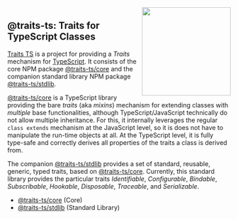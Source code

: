 
<img src="https://raw.githubusercontent.com/traits-ts/core/refs/heads/master/etc/logo.svg" width="200" style="float: right" align="right" alt=""/>

## @traits-ts: Traits for TypeScript Classes

[Traits TS](https://github.com/traits-ts) is a
project for providing a *Traits* mechanism for
[TypeScript](https://www.typescriptlang.org/). It consists of the
core NPM package [@traits-ts/core](https://npmjs.com/@traits-ts/core)
and the companion standard library NPM package
[@traits-ts/stdlib](https://npmjs.com/@traits-ts/stdlib).

[@traits-ts/core](https://github.com/traits-ts/core)
is a TypeScript library providing the bare *traits* (aka *mixins*)
mechanism for extending classes with *multiple* base functionalities,
although TypeScript/JavaScript technically do not allow multiple
inheritance.
For this, it internally leverages the regular `class extends` mechanism
at the JavaScript level, so it is does not have to manipulate the
run-time objects at all. At the TypeScript level, it is fully type-safe
and correctly derives all properties of the traits a class is derived
from.

The companion [@traits-ts/stdlib](https://github.com/traits-ts/stdlib) provides a set of
standard, reusable, generic, typed traits, based on
[@traits-ts/core](https://github.com/traits-ts/core). Currently,
this standard library provides the particular traits *Identifiable*,
*Configurable*, *Bindable*, *Subscribable*, *Hookable*, *Disposable*,
*Traceable*, and *Serializable*.

- [@traits-ts/core](https://github.com/traits-ts/core) (Core)
- [@traits-ts/stdlib](https://github.com/traits-ts/stdlib) (Standard Library)

